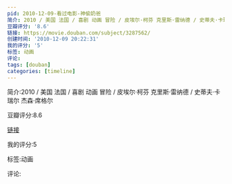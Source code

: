 ```yaml
---
pid: 2010-12-09-看过电影-神偷奶爸
简介: 2010 / 美国 法国 / 喜剧 动画 冒险 / 皮埃尔·柯芬 克里斯·雷纳德 / 史蒂夫·卡瑞尔 杰森·席格尔
豆瓣评分: '8.6'
链接: https://movie.douban.com/subject/3287562/
创建时间: '2010-12-09 20:22:31'
我的评分: '5'
标签: 动画
评论:
tags: [douban]
categories: [timeline]
---
```

简介:2010 / 美国 法国 / 喜剧 动画 冒险 / 皮埃尔·柯芬 克里斯·雷纳德 / 史蒂夫·卡瑞尔 杰森·席格尔

豆瓣评分:8.6

[链接](https://movie.douban.com/subject/3287562/)

我的评分:5

标签:动画

评论:

